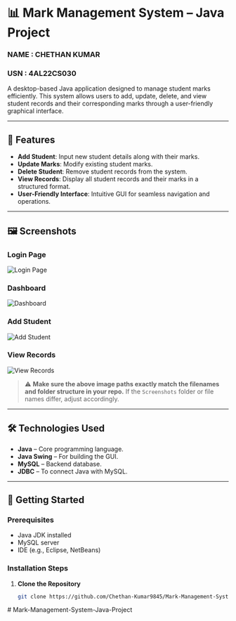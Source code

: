 # 📊 Mark Management System – Java Project
### NAME : CHETHAN KUMAR
### USN : 4AL22CS030  

A desktop-based Java application designed to manage student marks efficiently. This system allows users to add, update, delete, and view student records and their corresponding marks through a user-friendly graphical interface.

---

## 🧰 Features

- **Add Student**: Input new student details along with their marks.
- **Update Marks**: Modify existing student marks.
- **Delete Student**: Remove student records from the system.
- **View Records**: Display all student records and their marks in a structured format.
- **User-Friendly Interface**: Intuitive GUI for seamless navigation and operations.

---

## 🖼️ Screenshots

### Login Page
![Login Page](https://github.com/Chethan-Kumar9845/Mark-Management-System-Java-Project/blob/main/Screenshots/login.png?raw=true)

### Dashboard
![Dashboard](https://github.com/Chethan-Kumar9845/Mark-Management-System-Java-Project/blob/main/Screenshots/dashboard.png?raw=true)

### Add Student
![Add Student](https://github.com/Chethan-Kumar9845/Mark-Management-System-Java-Project/blob/main/Screenshots/add_student.png?raw=true)

### View Records
![View Records](https://github.com/Chethan-Kumar9845/Mark-Management-System-Java-Project/blob/main/Screenshots/view_records.png?raw=true)

> ⚠️ **Make sure the above image paths exactly match the filenames and folder structure in your repo.** If the `Screenshots` folder or file names differ, adjust accordingly.

---

## 🛠️ Technologies Used

- **Java** – Core programming language.
- **Java Swing** – For building the GUI.
- **MySQL** – Backend database.
- **JDBC** – To connect Java with MySQL.

---

## 🚀 Getting Started

### Prerequisites

- Java JDK installed
- MySQL server
- IDE (e.g., Eclipse, NetBeans)

### Installation Steps

1. **Clone the Repository**
   ```bash
   git clone https://github.com/Chethan-Kumar9845/Mark-Management-System-Java-Project.git
﻿# Mark-Management-System-Java-Project
